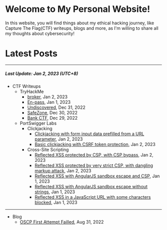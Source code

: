 # Welcome to My Personal Website!

In this website, you will find things about my ethical hacking journey, like Capture The Flag(CTF) writeups, blogs and more, as I'm willing to share all my thoughts about cybersecurity!

# Latest Posts

* * *
##### Last Update: Jan 2, 2023 (UTC+8)

- CTF Writeups
	- TryHackMe
		- [broker](https://siunam321.github.io/ctf/tryhackme/broker), Jan 2, 2023
		- [En-pass](https://siunam321.github.io/ctf/tryhackme/En-pass), Jan 1, 2023
		- [Undiscovered](https://siunam321.github.io/ctf/tryhackme/Undiscovered), Dec 31, 2022
		- [SafeZone](https://siunam321.github.io/ctf/tryhackme/SafeZone), Dec 30, 2022
		- [Bank CTF](https://siunam321.github.io/ctf/tryhackme/Bank-CTF), Dec 29, 2022
	- PortSwigger Labs
		- Clickjacking
			- [Clickjacking with form input data prefilled from a URL parameter](https://siunam321.github.io/ctf/portswigger-labs/Clickjacking/clickjacking-2), Jan 2, 2023
			- [Basic clickjacking with CSRF token protection](https://siunam321.github.io/ctf/portswigger-labs/Clickjacking/clickjacking-1), Jan 2, 2023
		- Cross-Site Scripting
			- [Reflected XSS protected by CSP, with CSP bypass](https://siunam321.github.io/ctf/portswigger-labs/Cross-Site-Scripting/xss-30), Jan 2, 2023
			- [Reflected XSS protected by very strict CSP, with dangling markup attack](https://siunam321.github.io/ctf/portswigger-labs/Cross-Site-Scripting/xss-29), Jan 2, 2023
			- [Reflected XSS with AngularJS sandbox escape and CSP](https://siunam321.github.io/ctf/portswigger-labs/Cross-Site-Scripting/xss-28), Jan 1, 2023
			- [Reflected XSS with AngularJS sandbox escape without strings](https://siunam321.github.io/ctf/portswigger-labs/Cross-Site-Scripting/xss-27), Jan 1, 2023
			- [Reflected XSS in a JavaScript URL with some characters blocked](https://siunam321.github.io/ctf/portswigger-labs/Cross-Site-Scripting/xss-26), Jan 1, 2023

* * *
- Blog
	- [OSCP First Attempt Failled](https://siunam321.github.io/blog/2022-08-31-OSCP-First-Attempt-Failled), Aug 31, 2022